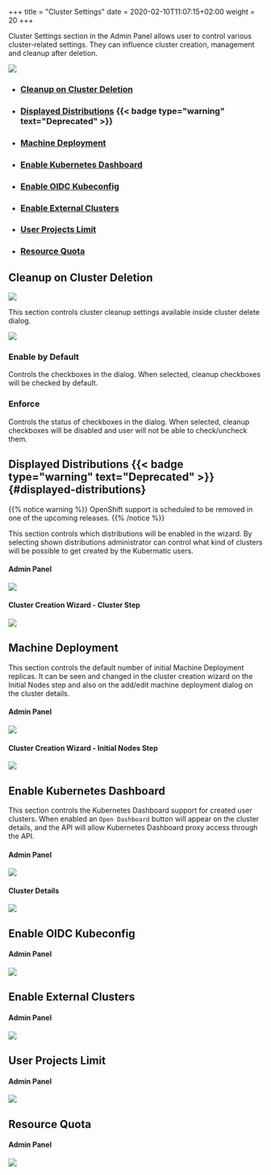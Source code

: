 +++
title = "Cluster Settings"
date = 2020-02-10T11:07:15+02:00
weight = 20
+++

Cluster Settings section in the Admin Panel allows user to control various cluster-related settings. They
can influence cluster creation, management and cleanup after deletion.

![](/img/kubermatic/master/ui/cluster_settings.png?height=300px&classes=shadow)

- ### [Cleanup on Cluster Deletion](#cleanup-on-cluster-deletion)
- ### [Displayed Distributions](#displayed-distributions) {{< badge type="warning" text="Deprecated" >}}
- ### [Machine Deployment](#machine-deployment)
- ### [Enable Kubernetes Dashboard](#enable-kubernetes-dashboard)
- ### [Enable OIDC Kubeconfig](#enable-oidc-kubeconfig)
- ### [Enable External Clusters](#enable-external-clusters)
- ### [User Projects Limit](#user-projects-limit)
- ### [Resource Quota](#resource-quota)

## Cleanup on Cluster Deletion

![](/img/kubermatic/master/ui/cleanup_on_cluster_deletion.png?classes=shadow,floatleft)

This section controls cluster cleanup settings available inside cluster delete dialog.

![](/img/kubermatic/master/ui/delete_cluster_dialog.png?height=200px&classes=shadow,floatleft)

### Enable by Default

Controls the checkboxes in the dialog. When selected, cleanup checkboxes will be checked by default.

### Enforce

Controls the status of checkboxes in the dialog. When selected, cleanup checkboxes will be disabled and user will not
be able to check/uncheck them.

## Displayed Distributions {{< badge type="warning" text="Deprecated" >}} {#displayed-distributions}

{{% notice warning %}}
OpenShift support is scheduled to be removed in one of the upcoming releases.
{{% /notice %}}

This section controls which distributions will be enabled in the wizard. By selecting shown distributions
administrator can control what kind of clusters will be possible to get created by the Kubermatic users.

#### Admin Panel
![](/img/kubermatic/master/ui/displayed_distributions.png?classes=shadow,floatleft)


#### Cluster Creation Wizard - Cluster Step
![](/img/kubermatic/master/ui/wizard_cluster_step.png?height=300px&classes=shadow,floatleft)

## Machine Deployment

This section controls the default number of initial Machine Deployment replicas. It can be seen and changed
in the cluster creation wizard on the Initial Nodes step and also on the add/edit machine deployment dialog on
the cluster details.

#### Admin Panel
![](/img/kubermatic/master/ui/machine_deployment.png?classes=shadow,floatleft)

#### Cluster Creation Wizard - Initial Nodes Step
![](/img/kubermatic/master/ui/wizard_initial_nodes_step.png?height=300px&classes=shadow,floatleft)

## Enable Kubernetes Dashboard

This section controls the Kubernetes Dashboard support for created user clusters. When enabled an `Open Dashboard` 
button will appear on the cluster details, and the API will allow Kubernetes Dashboard proxy access through the API.

#### Admin Panel
![](/img/kubermatic/master/ui/enable_kubernetes_dashboard.png?classes=shadow,floatleft)

#### Cluster Details
![](/img/kubermatic/master/ui/cluster_details.png?height=300px&classes=shadow,floatleft)

## Enable OIDC Kubeconfig

#### Admin Panel
![](/img/kubermatic/master/ui/enable_oidc_kubeconfig.png?classes=shadow,floatleft)

## Enable External Clusters

#### Admin Panel
![](/img/kubermatic/master/ui/enable_external_clusters.png?classes=shadow,floatleft)

## User Projects Limit

#### Admin Panel
![](/img/kubermatic/master/ui/user_projects_limit.png?classes=shadow,floatleft)

## Resource Quota

#### Admin Panel
![](/img/kubermatic/master/ui/resource_quota.png?classes=shadow,floatleft)
